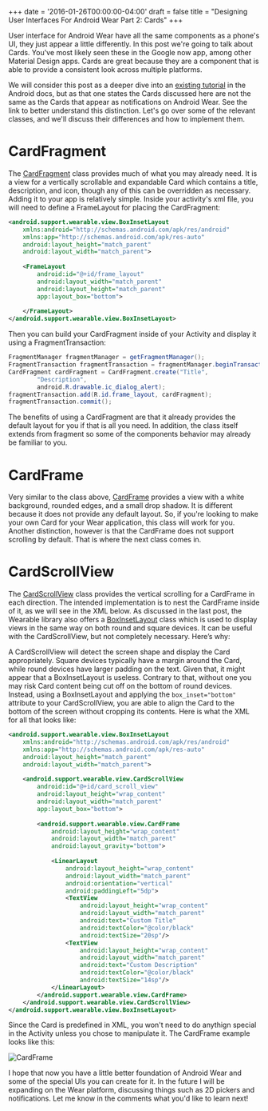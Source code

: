 +++
date = '2016-01-26T00:00:00-04:00'
draft = false
title = "Designing User Interfaces For Android Wear Part 2: Cards"
+++

User interface for Android Wear have all the same components as a phone's UI, they just appear a little differently. In this post we're going to talk about Cards. You've most likely seen these in the Google now app, among other Material Design apps. Cards are great because they are a component that is able to provide a consistent look across multiple platforms.

We will consider this post as a deeper dive into an [existing tutorial](http://developer.android.com/training/wearables/ui/cards.html) in the Android docs, but as that one states the Cards discussed here are not the same as the Cards that appear as notifications on Android Wear. See the link to better understand this distinction. Let's go over some of the relevant classes, and we'll discuss their differences and how to implement them.

<!--more-->

# CardFragment
The [CardFragment](http://developer.android.com/reference/android/support/wearable/view/CardFragment.html) class provides much of what you may already need. It is a view for a vertically scrollable and expandable Card which contains a title, description, and icon, though any of this can be overridden as necessary. Adding it to your app is relatively simple. Inside your activity's xml file, you will need to define a FrameLayout for placing the CardFragment:

```xml
<android.support.wearable.view.BoxInsetLayout
    xmlns:android="http://schemas.android.com/apk/res/android"
    xmlns:app="http://schemas.android.com/apk/res-auto"
    android:layout_height="match_parent"
    android:layout_width="match_parent">
 
    <FrameLayout
        android:id="@+id/frame_layout"
        android:layout_width="match_parent"
        android:layout_height="match_parent"
        app:layout_box="bottom">
 
    </FrameLayout>
</android.support.wearable.view.BoxInsetLayout>
```

Then you can build your CardFragment inside of your Activity and display it using a FragmentTransaction:

```java
FragmentManager fragmentManager = getFragmentManager();
FragmentTransaction fragmentTransaction = fragmentManager.beginTransaction();
CardFragment cardFragment = CardFragment.create("Title",
        "Description",
        android.R.drawable.ic_dialog_alert);
fragmentTransaction.add(R.id.frame_layout, cardFragment);
fragmentTransaction.commit();
```

The benefits of using a CardFragment are that it already provides the default layout for you if that is all you need. In addition, the class itself extends from fragment so some of the components behavior may already be familiar to you.

# CardFrame

Very similar to the class above, [CardFrame](http://developer.android.com/reference/android/support/wearable/view/CardFrame.html) provides a view with a white background, rounded edges, and a small drop shadow. It is different because it does not provide any default layout. So, if you're looking to make your own Card for your Wear application, this class will work for you. Another distinction, however is that the CardFrame does not support scrolling by default. That is where the next class comes in.

# CardScrollView

The [CardScrollView](http://developer.android.com/reference/android/support/wearable/view/CardScrollView.html) class provides the vertical scrolling for a CardFrame in each direction. The intended implementation is to nest the CardFrame inside of it, as we will see in the XML below. As discussed in the last post, the Wearable library also offers a [BoxInsetLayout](http://developer.android.com/reference/android/support/wearable/view/BoxInsetLayout.html) class which is used to display views in the same way on both round and square devices. It can be useful with the CardScrollView, but not completely necessary. Here’s why:

A CardScrollView will detect the screen shape and display the Card appropriately. Square devices typically have a margin around the Card, while round devices have larger padding on the text. Given that, it might appear that a BoxInsetLayout is useless. Contrary to that, without one you may risk Card content being cut off on the bottom of round devices. Instead, using a BoxInsetLayout and applying the `box_inset="bottom"` attribute to your CardScrollView, you are able to align the Card to the bottom of the screen without cropping its contents. Here is what the XML for all that looks like:

```xml
<android.support.wearable.view.BoxInsetLayout
    xmlns:android="http://schemas.android.com/apk/res/android"
    xmlns:app="http://schemas.android.com/apk/res-auto"
    android:layout_height="match_parent"
    android:layout_width="match_parent">
 
    <android.support.wearable.view.CardScrollView
        android:id="@+id/card_scroll_view"
        android:layout_height="wrap_content"
        android:layout_width="match_parent"
        app:layout_box="bottom">
 
        <android.support.wearable.view.CardFrame
            android:layout_height="wrap_content"
            android:layout_width="match_parent"
            android:layout_gravity="bottom">
 
            <LinearLayout
                android:layout_height="wrap_content"
                android:layout_width="match_parent"
                android:orientation="vertical"
                android:paddingLeft="5dp">
                <TextView
                    android:layout_height="wrap_content"
                    android:layout_width="match_parent"
                    android:text="Custom Title"
                    android:textColor="@color/black"
                    android:textSize="20sp"/>
                <TextView
                    android:layout_height="wrap_content"
                    android:layout_width="match_parent"
                    android:text="Custom Description"
                    android:textColor="@color/black"
                    android:textSize="14sp"/>
            </LinearLayout>
        </android.support.wearable.view.CardFrame>
    </android.support.wearable.view.CardScrollView>
</android.support.wearable.view.BoxInsetLayout>
```

Since the Card is predefined in XML, you won't need to do anythign special in the Activity unless you chose to manipulate it. The CardFrame example looks like this:

![CardFrame](/images/square_card.png)

I hope that now you have a little better foundation of Android Wear and some of the special UIs you can create for it. In the future I will be expanding on the Wear platform, discussing things such as 2D pickers and notifications. Let me know in the comments what you'd like to learn next!
